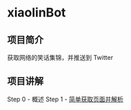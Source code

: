 # xiaolinBot

## 项目简介

获取网络的笑话集锦，并推送到 Twitter

## 项目讲解

Step 0 - 概述
Step 1 - [简单获取页面并解析](https://github.com/bonfy/xiaolinBot/blob/master/Lessons/Step1.md)

